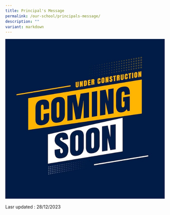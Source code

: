 ```yaml
---
title: Principal's Message
permalink: /our-school/principals-message/
description: ""
variant: markdown
---
```

![](/images/coming_soon_under_construction.jpg)

Lasr updated : 28/12/2023